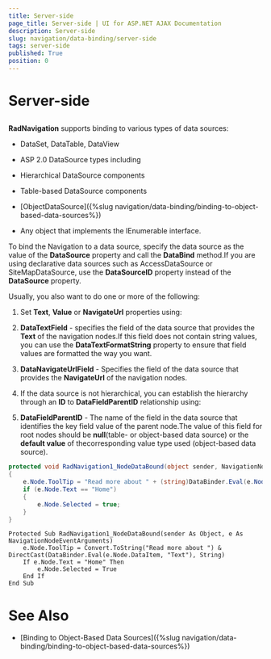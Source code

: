 ```yaml
---
title: Server-side
page_title: Server-side | UI for ASP.NET AJAX Documentation
description: Server-side
slug: navigation/data-binding/server-side
tags: server-side
published: True
position: 0
---
```


# Server-side

## 

**RadNavigation** supports binding to various types of data sources:

* DataSet, DataTable, DataView

* ASP 2.0 DataSource types including

* Hierarchical DataSource components

* Table-based DataSource components

* [ObjectDataSource]({%slug navigation/data-binding/binding-to-object-based-data-sources%})

* Any object that implements the IEnumerable interface.

To bind the Navigation to a data source, specify the data source as the value of the **DataSource** property and call the **DataBind** method.If you are using declarative data sources such as AccessDataSource or SiteMapDataSource, use the **DataSourceID** property instead of the **DataSource** property.

Usually, you also want to do one or more of the following:

1. Set **Text**, **Value** or **NavigateUrl** properties using:

1. **DataTextField** - specifies the field of the data source that provides the **Text** of the navigation nodes.If this field does not contain string values, you can use the **DataTextFormatString** property to ensure that field values are formatted the way you want.

1. **DataNavigateUrlField** - Specifies the field of the data source that provides the **NavigateUrl** of the navigation nodes.

1. If the data source is not hierarchical, you can establish the hierarchy through an **ID** to **DataFieldParentID** relationship using:

1. **DataFieldParentID** - The name of the field in the data source that identifies the key field value of the parent node.The value of this field for root nodes should be **null**(table- or object-based data source) or the **default value** of thecorresponding value type used (object-based data source).


````C#
protected void RadNavigation1_NodeDataBound(object sender, NavigationNodeEventArguments e)
{
	e.Node.ToolTip = "Read more about " + (string)DataBinder.Eval(e.Node.DataItem, "Text");
	if (e.Node.Text == "Home")
	{
		e.Node.Selected = true;
	}
}
````
````VB.NET
Protected Sub RadNavigation1_NodeDataBound(sender As Object, e As NavigationNodeEventArguments)
	e.Node.ToolTip = Convert.ToString("Read more about ") & DirectCast(DataBinder.Eval(e.Node.DataItem, "Text"), String)
	If e.Node.Text = "Home" Then
		e.Node.Selected = True
	End If
End Sub
````

# See Also

 * [Binding to Object-Based Data Sources]({%slug navigation/data-binding/binding-to-object-based-data-sources%})
